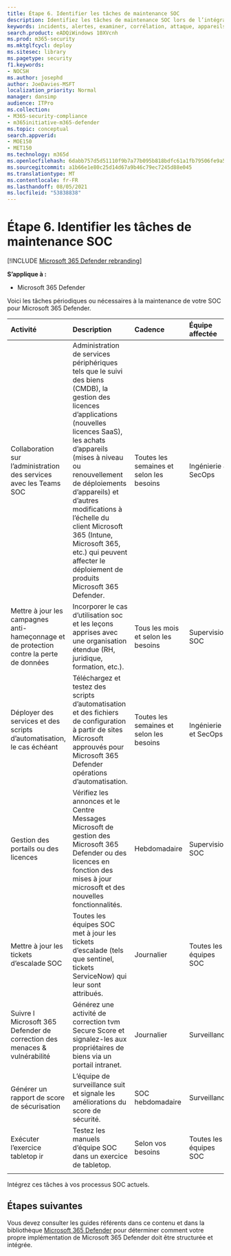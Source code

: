 ```yaml
---
title: Étape 6. Identifier les tâches de maintenance SOC
description: Identifiez les tâches de maintenance SOC lors de l’intégration Microsoft 365 Defender vos opérations de sécurité.
keywords: incidents, alertes, examiner, corrélation, attaque, appareils, utilisateurs, identités, identité, boîte aux lettres, e-mail, 365, microsoft, m365, réponse aux incidents, cyber-attaque, secops, opérations de sécurité, soc
search.product: eADQiWindows 10XVcnh
ms.prod: m365-security
ms.mktglfcycl: deploy
ms.sitesec: library
ms.pagetype: security
f1.keywords:
- NOCSH
ms.author: josephd
author: JoeDavies-MSFT
localization_priority: Normal
manager: dansimp
audience: ITPro
ms.collection:
- M365-security-compliance
- m365initiative-m365-defender
ms.topic: conceptual
search.appverid:
- MOE150
- MET150
ms.technology: m365d
ms.openlocfilehash: 6dabb757d5d51110f9b7a77b095b818bdfc61a1fb79506fe9a543a7d6bbc1240
ms.sourcegitcommit: a1b66e1e80c25d14d67a9b46c79ec7245d88e045
ms.translationtype: MT
ms.contentlocale: fr-FR
ms.lasthandoff: 08/05/2021
ms.locfileid: "53838838"
---
```

# <a name="step-6-identify-soc-maintenance-tasks"></a>Étape 6. Identifier les tâches de maintenance SOC

[!INCLUDE [Microsoft 365 Defender rebranding](../includes/microsoft-defender.md)]

**S’applique à :**
- Microsoft 365 Defender

Voici les tâches périodiques ou nécessaires à la maintenance de votre SOC pour Microsoft 365 Defender.

| Activité  | Description | Cadence | Équipe affectée |
|:-------|:-----|:-------|:-------|
| Collaboration sur l’administration des services avec les Teams SOC   | Administration de services périphériques tels que le suivi des biens (CMDB), la gestion des licences d’applications (nouvelles licences SaaS), les achats d’appareils (mises à niveau ou renouvellement de déploiements d’appareils) et d’autres modifications à l’échelle du client Microsoft 365 (Intune, Microsoft 365, etc.) qui peuvent affecter le déploiement de produits Microsoft 365 Defender. | Toutes les semaines et selon les besoins   | Ingénierie & SecOps | 
| Mettre à jour les campagnes anti-hameçonnage et de protection contre la perte de données | Incorporer le cas d’utilisation soc et les leçons apprises avec une organisation étendue (RH, juridique, formation, etc.).  | Tous les mois et selon les besoins | Supervision SOC |
| Déployer des services et des scripts d’automatisation, le cas échéant | Téléchargez et testez des scripts d’automatisation et des fichiers de configuration à partir de sites Microsoft approuvés pour Microsoft 365 Defender opérations d’automatisation. | Toutes les semaines et selon les besoins | Ingénierie et SecOps | 
| Gestion des portails ou des licences | Vérifiez les annonces et le Centre Messages Microsoft de gestion des Microsoft 365 Defender ou des licences en fonction des mises à jour microsoft et des nouvelles fonctionnalités. | Hebdomadaire | Supervision SOC| 
| Mettre à jour les tickets d’escalade SOC | Toutes les équipes SOC met à jour les tickets d’escalade (tels que sentinel, tickets ServiceNow) qui leur sont attribués. | Journalier | Toutes les équipes SOC | 
| Suivre l Microsoft 365 Defender de correction des menaces & vulnérabilité | Générez une activité de correction tvm Secure Score et signalez-les aux propriétaires de biens via un portail intranet. | Journalier | Surveillance | 
| Générer un rapport de score de sécurisation | L’équipe de surveillance suit et signale les améliorations du score de sécurité. | SOC hebdomadaire | Surveillance | 
| Exécuter l’exercice tabletop ir | Testez les manuels d’équipe SOC dans un exercice de tabletop. | Selon vos besoins | Toutes les équipes SOC | 
|||||

Intégrez ces tâches à vos processus SOC actuels.

## <a name="next-steps"></a>Étapes suivantes

Vous devez consulter les guides référents dans ce contenu et dans la bibliothèque [Microsoft 365 Defender](/microsoft-365/security/defender) pour déterminer comment votre propre implémentation de Microsoft 365 Defender doit être structurée et intégrée.
